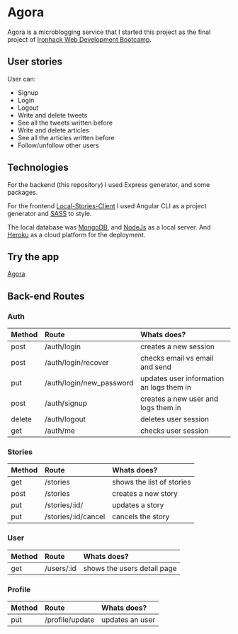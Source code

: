 # Agora

Agora is a microblogging service that I started this project as the final project of [Ironhack Web Development Bootcamp](www.ironhack.com/). 

## User stories

User can:

* Signup
* Login
* Logout
* Write and delete tweets
* See all the tweets written before
* Write and delete articles
* See all the articles written before
* Follow/unfollow other users

## Technologies

For the backend (this repository) I used Express generator, and some packages.

For the frontend [Local-Stories-Client](https://github.com/Interna1ta/local-stories-client) I used Angular CLI as a project generator and [SASS](https://sass-lang.com/) to style.

The local database was [MongoDB](https://docs.mongodb.com/), and [NodeJs](https://nodejs.org/en/) as a local server.
And [Heroku](https://www.heroku.com/home) as a cloud platform for the deployment.

## Try the app

[Agora](https://agoranews.herokuapp.com/)

## Back-end Routes

### Auth

Method   | Route                       | Whats does?                              |
|:-------|:----------------------------|:-----------------------------------------|
|post    |/auth/login                  | creates a new session                    |
|post    |/auth/login/recover          | checks email vs email and send           |
|put     |/auth/login/new_password     | updates user information an logs them in |
|post    |/auth/signup                 | creates a new user and logs them in      |
|delete  |/auth/logout                 | deletes user session                     |
|get     |/auth/me                     | checks user session                      |

### Stories

Method   | Route                       | Whats does?                              |
|:-------|:----------------------------|:-----------------------------------------|
|get     |/stories                     | shows the list of stories                |
|post    |/stories                     | creates a new story                      |
|put     |/stories/:id/                | updates a story                          |
|put     |/stories/:id/cancel          | cancels the story                        |

### User

Method   | Route                       | Whats does?                              |
|:-------|:----------------------------|:-----------------------------------------|
|get     |/users/:id                   | shows the users detail page              |

### Profile

Method   | Route                       | Whats does?                              |
|:-------|:----------------------------|:-----------------------------------------|
|put     |/profile/update              | updates an user                          |
